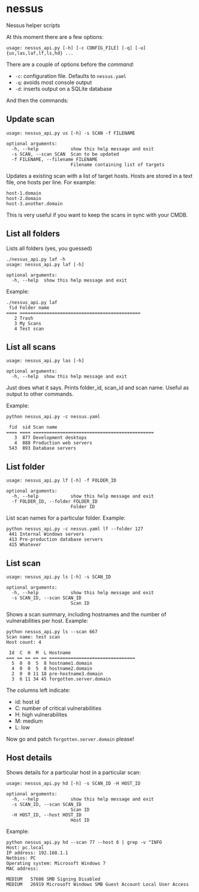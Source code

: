 # nessus
Nessus helper scripts

At this moment there are a few options:

```
usage: nessus_api.py [-h] [-c CONFIG_FILE] [-q] [-u] {us,las,laf,lf,ls,hd} ...
```

There are a couple of options before the *command*:

* `-c`: configuration file. Defaults to `nessus.yaml`
* `-q`: avoids most console output
* `-d`: inserts output on a SQLite database

And then the commands:

## Update scan

```
usage: nessus_api.py us [-h] -s SCAN -f FILENAME

optional arguments:
  -h, --help            show this help message and exit
  -s SCAN, --scan SCAN  Scan to be updated
  -f FILENAME, --filename FILENAME
                        Filename containing list of targets
```

Updates a existing scan with a list of target hosts. Hosts are stored in a text file, one hosts per line. For example:

```
host-1.domain
host-2.domain
host-3.another.domain
```

This is very useful if you want to keep the scans in sync with your CMDB.

## List all folders

Lists all folders (yes, you guessed)

```
./nessus_api.py laf -h
usage: nessus_api.py laf [-h]

optional arguments:
  -h, --help  show this help message and exit
```

Example:

```
./nessus_api.py laf
 fid Folder name
==== =============================================
   2 Trash
   3 My Scans
   4 Test scan
```

## List all scans

```
usage: nessus_api.py las [-h]

optional arguments:
  -h, --help  show this help message and exit
```

Just does what it says. Prints folder_id, scan_id and scan name. Useful as output to other commands.

Example:

```
python nessus_api.py -c nessus.yaml

 fid  sid Scan name
==== ==== =============================================
   3  877 Development desktops
   4  888 Production web servers
 543  893 Database servers

```

## List folder

```
usage: nessus_api.py lf [-h] -f FOLDER_ID

optional arguments:
  -h, --help            show this help message and exit
  -f FOLDER_ID, --folder FOLDER_ID
                        Folder ID
```

List scan names for a particular folder. Example:

```
python nessus_api.py -c nessus.yaml lf --folder 127
 441 Internal Windows servers
 413 Pre-production database servers
 415 Whatever
```

## List scan

```
usage: nessus_api.py ls [-h] -s SCAN_ID

optional arguments:
  -h, --help            show this help message and exit
  -s SCAN_ID, --scan SCAN_ID
                        Scan ID
```

Shows a scan summary, including hostnames and the number of vulnerabilities per host. Example:

```
python nessus_api.py ls --scan 667
Scan name: test scan
Host count: 4

 Id  C  H  M  L Hostname                        
=== == == == == ================================
  5  0  0  5  8 hostname1.domain
  4  0  0  5  8 hostname2.domain
  2  0  0 11 18 pre-hostname3.domain
  3  6 11 34 45 forgotten.server.domain
```

The columns left indicate:

* id: host id
* C: number of critical vulnerabilities
* H: high vulnerabilites
* M: medium
* L: low

Now go and patch `forgotten.server.domain` please!

## Host details

Shows details for a particular host in a particular scan:

```
usage: nessus_api.py hd [-h] -s SCAN_ID -H HOST_ID

optional arguments:
  -h, --help            show this help message and exit
  -s SCAN_ID, --scan SCAN_ID
                        Scan ID
  -H HOST_ID, --host HOST_ID
                        Host ID

```

Example:

```
python nessus_api.py hd --scan 77 --host 6 | grep -v ^INFO
Host: pc.local
IP address: 192.168.1.1
Netbios: PC
Operating system: Microsoft Windows 7
MAC address:

MEDIUM   57608 SMB Signing Disabled
MEDIUM   26919 Microsoft Windows SMB Guest Account Local User Access
```
